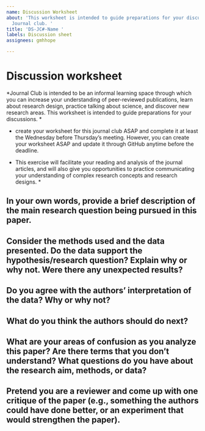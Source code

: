 ```yaml
---
name: Discussion Worksheet
about: 'This worksheet is intended to guide preparations for your discussions in the
  Journal club. '
title: 'DS-JC#-Name '
labels: Discussion sheet
assignees: gmhhope

---
```


# Discussion worksheet
*Journal Club is intended to be an informal learning space through which you can increase your understanding of peer-reviewed publications, learn about research design, practice talking about science, and discover new research areas. This worksheet is intended to guide preparations for your discussions. *

* create your worksheet for this journal club ASAP and complete it at least the Wednesday before Thursday’s meeting. However, you can create your worksheet ASAP and update it through GitHub anytime before the deadline. 

* This exercise will facilitate your reading and analysis of the journal articles, and will also give you opportunities to practice communicating your understanding of complex research concepts and research designs.  *

## In your own words, provide a brief description of the main research question being pursued in this paper. 

## Consider the methods used and the data presented. Do the data support the hypothesis/research question? Explain why or why not. Were there any unexpected results?

## Do you agree with the authors’ interpretation of the data? Why or why not?

## What do you think the authors should do next?

## What are your areas of confusion as you analyze this paper?  Are there terms that you don’t understand? What questions do you have about the research aim, methods, or data?

## Pretend you are a reviewer and come up with one critique of the paper (e.g., something the authors could have done better, or an experiment that would strengthen the paper).
